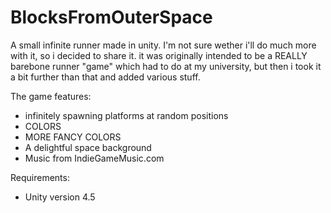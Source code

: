 BlocksFromOuterSpace
====================

A small infinite runner made in unity.
I'm not sure wether i'll do much more with it, so i decided to share it.
it was originally intended to be a REALLY barebone runner "game" which had to do at my university, but then i took it a bit further than that
and added various stuff.

The game features:
  - infinitely spawning platforms at random positions
  - COLORS
  - MORE FANCY COLORS
  - A delightful space background
  - Music from IndieGameMusic.com

Requirements:
  - Unity version 4.5


